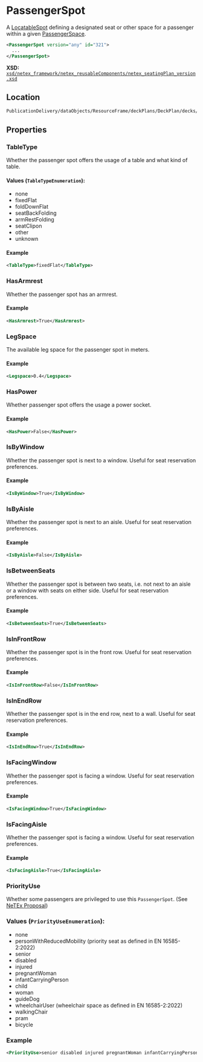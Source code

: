 # PassengerSpot

A [LocatableSpot](LOCATABLE_SPOT.md) defining a designated seat or other space for a passenger within a given [PassengerSpace](../DECK_spot/PASSENENGER_SPACE.md).

```xml
<PassengerSpot version="any" id="321">
  ...
</PassengerSpot>
```

**XSD:** [`xsd/netex_framework/netex_reusableComponents/netex_seatingPlan_version.xsd`](https://github.com/NeTEx-CEN/NeTEx/blob/next/xsd/netex_framework/netex_reusableComponents/netex_seatingPlan_version.xsd#L366)

## Location

```
PublicationDelivery/dataObjects/ResourceFrame/deckPlans/DeckPlan/decks/Deck/deckSpaces/PassengerSpace/passengerSpots
```

## Properties

### TableType

Whether the passenger spot offers the usage of a table and what kind of table.

#### Values (`TableTypeEnumeration`):
- none
- fixedFlat
- foldDownFlat
- seatBackFolding
- armRestFolding
- seatClipon
- other
- unknown

#### Example

```xml
<TableType>fixedFlat</TableType>
```

### HasArmrest

Whether the passenger spot has an armrest.

#### Example

```xml
<HasArmrest>True</HasArmrest>
```

### LegSpace

The available leg space for the passenger spot in meters.

#### Example

```xml
<Legspace>0.4</Legspace>
```

### HasPower

Whether passenger spot offers the usage a power socket.

#### Example

```xml
<HasPower>False</HasPower>
```

### IsByWindow

Whether the passenger spot is next to a window. Useful for seat reservation preferences.

#### Example

```xml
<IsByWindow>True</IsByWindow>
```

### IsByAisle

Whether the passenger spot is next to an aisle. Useful for seat reservation preferences.

#### Example

```xml
<IsByAisle>False</IsByAisle>
```

### IsBetweenSeats

Whether the passenger spot is between two seats, i.e. not next to an aisle or a window with seats on either side. Useful for seat reservation preferences.

#### Example

```xml
<IsBetweenSeats>True</IsBetweenSeats>
```

### IsInFrontRow

Whether the passenger spot is in the front row. Useful for seat reservation preferences.

#### Example

```xml
<IsInFrontRow>False</IsInFrontRow>
```

### IsInEndRow

Whether the passenger spot is in the end row, next to a wall. Useful for seat reservation preferences.

#### Example

```xml
<IsInEndRow>True</IsInEndRow>
```

### IsFacingWindow

Whether the passenger spot is facing a window. Useful for seat reservation preferences.

#### Example

```xml
<IsFacingWindow>True</IsFacingWindow>
```

### IsFacingAisle

Whether the passenger spot is facing a window. Useful for seat reservation preferences.

#### Example

```xml
<IsFacingAisle>True</IsFacingAisle>
```

### PriorityUse

Whether some passengers are privileged to use this `PassengerSpot`. (See [NeTEx Proposal](https://github.com/NeTEx-CEN/NeTEx/issues/898))

### Values (`PriorityUseEnumeration`):
- none
- personWithReducedMobility (priority seat as defined in EN 16585-2:2022)
- senior
- disabled
- injured
- pregnantWoman
- infantCarryingPerson
- child
- woman
- guideDog
- wheelchairUser (wheelchair space as defined in EN 16585-2:2022)
- walkingChair
- pram
- bicycle

### Example
```xml
<PriorityUse>senior disabled injured pregnantWoman infantCarryingPerson</PriorityUse>
```
